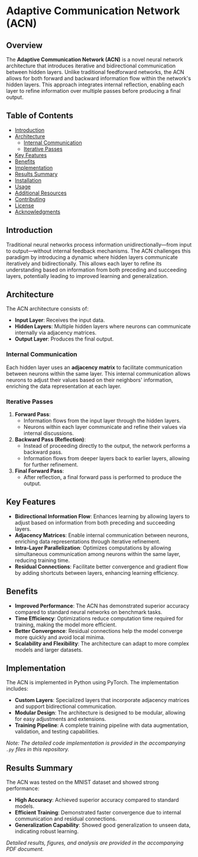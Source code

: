 # Adaptive Communication Network (ACN)

## Overview

The **Adaptive Communication Network (ACN)** is a novel neural network architecture that introduces iterative and bidirectional communication between hidden layers. Unlike traditional feedforward networks, the ACN allows for both forward and backward information flow within the network's hidden layers. This approach integrates internal reflection, enabling each layer to refine information over multiple passes before producing a final output.

## Table of Contents

- [Introduction](#introduction)
- [Architecture](#architecture)
  - [Internal Communication](#internal-communication)
  - [Iterative Passes](#iterative-passes)
- [Key Features](#key-features)
- [Benefits](#benefits)
- [Implementation](#implementation)
- [Results Summary](#results-summary)
- [Installation](#installation)
- [Usage](#usage)
- [Additional Resources](#additional-resources)
- [Contributing](#contributing)
- [License](#license)
- [Acknowledgments](#acknowledgments)

## Introduction

Traditional neural networks process information unidirectionally—from input to output—without internal feedback mechanisms. The ACN challenges this paradigm by introducing a dynamic where hidden layers communicate iteratively and bidirectionally. This allows each layer to refine its understanding based on information from both preceding and succeeding layers, potentially leading to improved learning and generalization.

## Architecture

The ACN architecture consists of:

- **Input Layer**: Receives the input data.
- **Hidden Layers**: Multiple hidden layers where neurons can communicate internally via adjacency matrices.
- **Output Layer**: Produces the final output.

### Internal Communication

Each hidden layer uses an **adjacency matrix** to facilitate communication between neurons within the same layer. This internal communication allows neurons to adjust their values based on their neighbors' information, enriching the data representation at each layer.

### Iterative Passes

1. **Forward Pass**:
   - Information flows from the input layer through the hidden layers.
   - Neurons within each layer communicate and refine their values via internal discussions.
2. **Backward Pass (Reflection)**:
   - Instead of proceeding directly to the output, the network performs a backward pass.
   - Information flows from deeper layers back to earlier layers, allowing for further refinement.
3. **Final Forward Pass**:
   - After reflection, a final forward pass is performed to produce the output.

## Key Features

- **Bidirectional Information Flow**: Enhances learning by allowing layers to adjust based on information from both preceding and succeeding layers.
- **Adjacency Matrices**: Enable internal communication between neurons, enriching data representations through iterative refinement.
- **Intra-Layer Parallelization**: Optimizes computations by allowing simultaneous communication among neurons within the same layer, reducing training time.
- **Residual Connections**: Facilitate better convergence and gradient flow by adding shortcuts between layers, enhancing learning efficiency.

## Benefits

- **Improved Performance**: The ACN has demonstrated superior accuracy compared to standard neural networks on benchmark tasks.
- **Time Efficiency**: Optimizations reduce computation time required for training, making the model more efficient.
- **Better Convergence**: Residual connections help the model converge more quickly and avoid local minima.
- **Scalability and Flexibility**: The architecture can adapt to more complex models and larger datasets.

## Implementation

The ACN is implemented in Python using PyTorch. The implementation includes:

- **Custom Layers**: Specialized layers that incorporate adjacency matrices and support bidirectional communication.
- **Modular Design**: The architecture is designed to be modular, allowing for easy adjustments and extensions.
- **Training Pipeline**: A complete training pipeline with data augmentation, validation, and testing capabilities.

*Note: The detailed code implementation is provided in the accompanying `.py` files in this repository.*

## Results Summary

The ACN was tested on the MNIST dataset and showed strong performance:

- **High Accuracy**: Achieved superior accuracy compared to standard models.
- **Efficient Training**: Demonstrated faster convergence due to internal communication and residual connections.
- **Generalization Capability**: Showed good generalization to unseen data, indicating robust learning.

*Detailed results, figures, and analysis are provided in the accompanying PDF document.*
